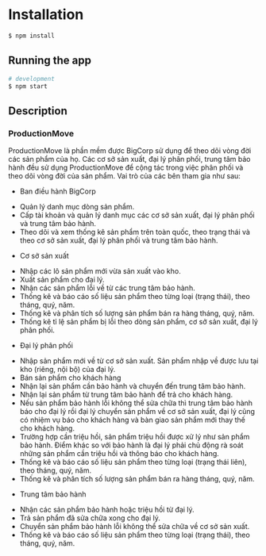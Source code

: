 # Installation

```bash
$ npm install
```

## Running the app

```bash
# development
$ npm start
```

## Description

### ProductionMove
ProductionMove là phần mềm được BigCorp sử dụng để theo dõi vòng đời các sản phẩm của họ. Các cơ sở sản xuất, đại lý phân phối, trung tâm bảo hành đều sử dụng ProductionMove để cộng tác trong việc phân phối và theo dõi vòng đời của sản phẩm.
Vai trò của các bên tham gia như sau:

+ Ban điều hành BigCorp
* Quản lý danh mục dòng sản phẩm.
* Cấp tài khoản và quản lý danh mục các cơ sở sản xuất, đại lý phân phối và trung tâm bảo hành.
* Theo dõi và xem thống kê sản phẩm trên toàn quốc, theo trạng thái và theo cơ sở sản xuất, đại lý phân phối và trung tâm bảo hành.

+ Cơ sở sản xuất
* Nhập các lô sản phẩm mới vừa sản xuất vào kho.
* Xuất sản phẩm cho đại lý.
* Nhận các sản phẩm lỗi về từ các trung tâm bảo hành.
* Thống kê và báo cáo số liệu sản phẩm theo từng loại (trạng thái), theo tháng, quý, năm.
* Thống kê và phân tích số lượng sản phẩm bán ra hàng tháng, quý, năm.
* Thống kê tỉ lệ sản phẩm bị lỗi theo dòng sản phẩm, cơ sở sản xuất, đại lý phân phối.

+ Đại lý phân phối
* Nhập sản phẩm mới về từ cơ sở sản xuất. Sản phẩm nhập về được lưu tại kho (riêng, nội bộ) của đại lý.
* Bán sản phẩm cho khách hàng
* Nhận lại sản phẩm cần bảo hành và chuyển đến trung tâm bảo hành.
* Nhận lại sản phẩm từ trung tâm bảo hành để trả cho khách hàng.
* Nếu sản phẩm bảo hành lỗi không thể sửa chữa thì trung tâm bảo hành báo cho đại lý rồi đại lý chuyển sản phẩm về cơ sở sản xuất, đại lý cũng có nhiệm vụ báo cho khách hàng và bàn giao sản phẩm mới thay thế cho khách hàng.
* Trường hợp cần triệu hồi, sản phẩm triệu hồi được xử lý như sản phẩm bảo hành. Điểm khác so với bảo hành là đại lý phải chủ động rà soát những sản phẩm cần triệu hồi và thông báo cho khách hàng.
* Thống kê và báo cáo số liệu sản phẩm theo từng loại (trạng thái liên), theo tháng, quý, năm.
* Thống kê và phân tích số lượng sản phẩm bán ra hàng tháng, quý, năm.

+ Trung tâm bảo hành
* Nhận các sản phẩm bảo hành hoặc triệu hồi từ đại lý.
* Trả sản phẩm đã sửa chữa xong cho đại lý.
* Chuyển sản phẩm bảo hành lỗi không thể sửa chữa về cơ sở sản xuất.
* Thống kê và báo cáo số liệu sản phẩm theo từng loại (trạng thái), theo tháng, quý, năm.
